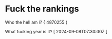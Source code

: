 # Fuck the rankings

Who the hell am I?
{ 4870255 }

What fucking year is it?
[ 2024-09-08T07:30:00Z ]
